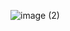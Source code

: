 ![image (2)](https://user-images.githubusercontent.com/78169319/173437998-dbac9b0a-2c76-47ce-b594-f0e46f5837c8.png)
